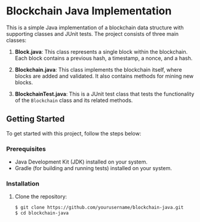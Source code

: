 # Blockchain Java Implementation

This is a simple Java implementation of a blockchain data structure with supporting classes and JUnit tests. The project consists of three main classes:

1. **Block.java**: This class represents a single block within the blockchain. Each block contains a previous hash, a timestamp, a nonce, and a hash.

2. **Blockchain.java**: This class implements the blockchain itself, where blocks are added and validated. It also contains methods for mining new blocks.

3. **BlockchainTest.java**: This is a JUnit test class that tests the functionality of the `Blockchain` class and its related methods.

## Getting Started

To get started with this project, follow the steps below:

### Prerequisites

- Java Development Kit (JDK) installed on your system.
- Gradle (for building and running tests) installed on your system.

### Installation

1. Clone the repository:

   ```bash
   $ git clone https://github.com/yourusername/blockchain-java.git
   $ cd blockchain-java

